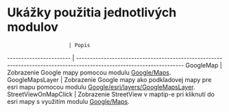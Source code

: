# Ukážky použitia jednotlivých modulov

						| Popis
----------------------- | ---------------------------------------------------------------------------------------------------------------------
GoogleMap				| Zobrazenie Google mapy pomocou modulu [Google/Maps](https://github.com/xxxmatko/xDev.Gis/blob/master/Google/Maps.js).
GoogleMapsLayer			| Zobrazenie Google mapy ako podkladovej mapy pre esri mapu pomocou modulu [Google/esri/layers/GoogleMapsLayer](https://github.com/xxxmatko/xDev.Gis/blob/master/Google/esri/layers/GoogleMapsLayer.js).
StreetViewOnMapClick	| Zobrazenie StreetView v maptip-e pri kliknutí do esri mapy s využitím modulu [Google/Maps](https://github.com/xxxmatko/xDev.Gis/blob/master/Google/Maps.js).